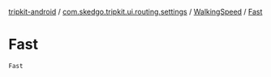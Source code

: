 [tripkit-android](../../index.md) / [com.skedgo.tripkit.ui.routing.settings](../index.md) / [WalkingSpeed](index.md) / [Fast](./-fast.md)

# Fast

`Fast`